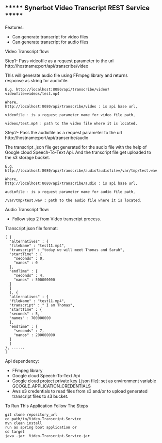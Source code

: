 ***** Synerbot Video Transcript REST Service  *****
-----------------------------------------------------------------------------------------------------------------------------

Features:
- Can generate transcript for video files
- Can generate transcript for audio files


Video Transcript flow:

Step1- Pass videofile as a request parameter to the url
       http://hostname:port/api/transcribe/video

This will generate audio file using FFmpeg library and returns   
response as string for audiofile.
	
    E.g. http://localhost:8080/api/transcribe/video?videofile=videos/test.mp4
	
    Where,
    http://localhost:8080/api/transcribe/video : is api base url,

    videofile : is a request parameter name for video file path,

    videos/test.mp4 : path to the video file where it is located.



Step2- Pass the audiofile as a request parameter to the url
	     http://hostname:port/api/transcribe/audio

The transcript .json file get generated for the audio file with
the help of Google cloud Speech-To-Text Api.
And the transcript file get uploaded to the s3 storage bucket.

    E.g.
    http://localhost:8080/api/transcribe/audio?audiofile=/var/tmp/test.wav

    Where,
    http://localhost:8080/api/transcribe/audio : is api base url,

    audiofile : is a request parameter name for audio file path,

    /var/tmp/test.wav : path to the audio file where it is located.
	

Audio Transcript flow:
- Follow step 2 from Video transcript process.

Transcript.json file format:  

    [ {
      "alternatives" : {
      "fileName" : "test11.mp4",
      "transcript" : "today we will meet Thomas and Sarah",
      "startTime" : {
        "seconds" : 0,
        "nanos" : 0
      },
      "endTime" : {
        "seconds" : 4,
        "nanos" : 500000000
      }
      }
      }, {
      "alternatives" : {
      "fileName" : "test11.mp4",
      "transcript" : " I am Thomas",
      "startTime" : {
      "seconds" : 5,
      "nanos" : 700000000
      },
      "endTime" : {
        "seconds" : 7,
        "nanos" : 200000000
      }
      }
    }, ......
    ]

Api dependency:
  - FFmpeg library
  - Google cloud Speech-To-Text Api
  - Google cloud project private key (.json file): set as environment variable GOOGLE_APPLICATION_CREDENTIALS
  - Aws s3 credentials to read files from s3 and/or to upload generated transcript files to s3 bucket.


To Run This Application Follow The Steps

    git clone repository_url
    cd path/to/Video-Transcript-Service
    mvn clean install
    run as spring boot application or 
    cd target
    java -jar  Video-Transcript-Service.jar
